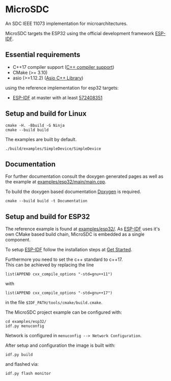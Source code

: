 # MicroSDC

An SDC IEEE 11073 implementation for microarchitectures.

MicroSDC targets the ESP32 using the official development framework [ESP-IDF](https://github.com/espressif/esp-idf/).

## Essential requirements

- C++17 compiler support ([C++ compiler support](https://en.cppreference.com/w/cpp/compiler_support#cpp17))
- CMake (>= 3.10)
- asio (>=1.12.2) ([Asio C++ Library](https://think-async.com/Asio/))

using the reference implementation for esp32 targets:

- [ESP-IDF](https://github.com/espressif/esp-idf/) at master with at least [572408351](https://github.com/espressif/esp-idf/commit/582f5dd697fde49eea1f1dfe0c86f9f2f48bb223)

## Setup and build for Linux

```
cmake -H. -Bbuild -G Ninja
cmake --build build
```

The examples are built by default.

```
./build/examples/SimpleDevice/SimpleDevice
```

## Documentation

For further documentation consult the doxygen generated pages as well as the example at [examples/esp32/main/main.cpp](examples/esp32/main/main.cpp).

To build the doxygen based documentation [Doxygen](http://doxygen.nl/) is required.

```
cmake --build build -t Documentation
```

## Setup and build for ESP32

The reference example is found at [examples/esp32/](examples/esp32/).
As [ESP-IDF](https://github.com/espressif/esp-idf/) uses it's own CMake based build chain, MicroSDC is embedded as a single component.

To setup [ESP-IDF](https://github.com/espressif/esp-idf/) follow the installation steps at [Get Started](https://docs.espressif.com/projects/esp-idf/en/latest/esp32/get-started/).

Furthermore you need to set the c++ standard to c++17.  
This can be achieved by replacing the line

```
list(APPEND cxx_compile_options "-std=gnu++11")
```

with

```
list(APPEND cxx_compile_options "-std=gnu++17")
```

in the file `$IDF_PATH/tools/cmake/build.cmake`.

The MicroSDC project example can be configured with:

```
cd examples/esp32/
idf.py menuconfig
```

Network is configured in `menuconfig --> Network Configuration`.

After setup and configuration the image is built with:

```
idf.py build
```

and flashed via:

```
idf.py flash monitor
```

